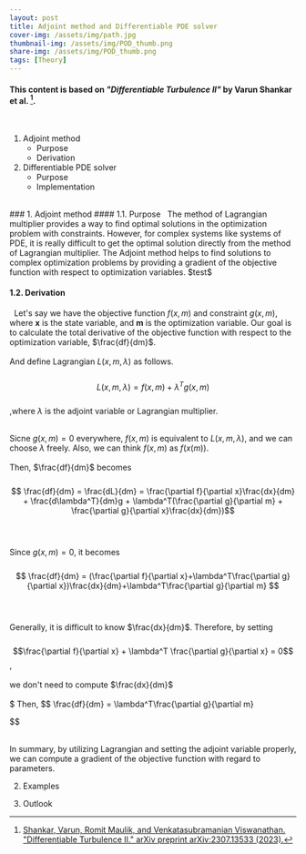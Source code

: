```yaml
---
layout: post
title: Adjoint method and Differentiable PDE solver
cover-img: /assets/img/path.jpg
thumbnail-img: /assets/img/POD_thumb.png
share-img: /assets/img/POD_thumb.png
tags: [Theory]
---
```


#### This content is based on *"Differentiable Turbulence II"* by Varun Shankar et al. [^1]. 
<br>

1. Adjoint method
   - Purpose
   - Derivation<br>
2. Differentiable PDE solver
   - Purpose
   - Implementation
   
<br>
### 1. Adjoint method
#### 1.1. Purpose
&nbsp; The method of Lagrangian multiplier provides a way to find optimal solutions in the optimization problem with constraints. However, for complex systems like systems of PDE, it is really difficult to get the optimal solution directly from the method of Lagrangian multiplier. The Adjoint method helps to find solutions to complex optimization problems by providing a gradient of the objective function with respect to optimization variables.
   $test$

#### 1.2. Derivation
&nbsp; Let's say we have the objective function $f(x, m)$ and constraint $g(x, m)$, where **x** is the state variable, and **m** is the optimization variable. Our goal is to calculate the total derivative of the objective function with respect to the optimization variable, $\frac{df}{dm}$. <br/><br/>
And define Lagrangian $L(x, m, \lambda)$ as follows. <br/><br/>
 $$
 L(x, m, \lambda) = f(x, m) + \lambda^Tg(x, m) 
 $$ 
 <br>
 ,where $\lambda$ is the adjoint variable or Lagrangian multiplier.<br/><br/>
 
 Sicne $g(x,m) = 0$ everywhere, $f(x,m)$ is equivalent to $L(x, m, \lambda)$, and we can choose $\lambda$ freely. Also, we can think $f(x,m)$ as $f(x(m))$. <br/><br/>
 Then, $\frac{df}{dm}$ becomes <br/><br/>
 $$ \frac{df}{dm} = \frac{dL}{dm} = \frac{\partial f}{\partial x}\frac{dx}{dm} + \frac{d\lambda^T}{dm}g + \lambda^T(\frac{\partial g}{\partial m} + \frac{\partial g}{\partial x}\frac{dx}{dm})$$ <br/><br/>

 Since $g(x,m)=0$, it becomes <br/><br/>
 $$
 \frac{df}{dm} = (\frac{\partial f}{\partial x}+\lambda^T\frac{\partial g}{\partial x})\frac{dx}{dm}+\lambda^T\frac{\partial g}{\partial m}
 $$
 <br/><br/>

 Generally, it is difficult to know $\frac{dx}{dm}$. Therefore, by setting <br/><br/>
 $$\frac{\partial f}{\partial x} + \lambda^T \frac{\partial g}{\partial x} = 0$$,<br/><br/>
 we don't need to compute $\frac{dx}{dm}$ <br/><br/>$
 Then,
 $$
 \frac{df}{dm} = \lambda^T\frac{\partial g}{\partial m}
 
 $$
<br/><br/>

In summary, by utilizing Lagrangian and setting the adjoint variable properly, we can compute a gradient of the objective function with regard to parameters.

2. Examples

3. Outlook




[^1]: [Shankar, Varun, Romit Maulik, and Venkatasubramanian Viswanathan. "Differentiable Turbulence II." arXiv preprint arXiv:2307.13533 (2023).](
https://doi.org/10.48550/arXiv.2307.13533) 

